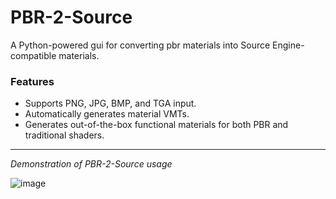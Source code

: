 # PBR-2-Source
A Python-powered gui for converting pbr materials into Source Engine-compatible materials.

### Features
- Supports PNG, JPG, BMP, and TGA input.
- Automatically generates material VMTs.
- Generates out-of-the-box functional materials for both PBR and traditional shaders.

---

*Demonstration of PBR-2-Source usage*

![image](https://user-images.githubusercontent.com/56563658/147159923-d796fc5f-aef8-45f5-967d-ffa2633a8f03.png)
